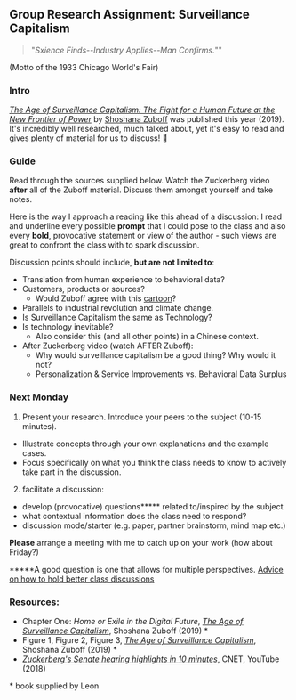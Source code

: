 ## Group Research Assignment: Surveillance Capitalism

> "*Sxience Finds--Industry Applies--Man Confirms.*""

(Motto of the 1933 Chicago World's Fair)


### Intro
[*The Age of Surveillance Capitalism: The Fight for a Human Future at the New Frontier of Power*](https://www.amazon.com/Age-Surveillance-Capitalism-Future-Frontier/dp/1610395697) by [Shoshana Zuboff](https://en.wikipedia.org/wiki/Shoshana_Zuboff) was published this year (2019). It's incredibly well researched, much talked about, yet it's easy to read and gives plenty of material for us to discuss! 🎉

### Guide
Read through the sources supplied below. Watch the Zuckerberg video **after** all of the Zuboff material. Discuss them amongst yourself and take notes.

Here is the way I approach a reading like this ahead of a discussion: I read and underline every possible **prompt** that I could pose to the class and also every **bold**, provocative statement or view of the author - such views are great to confront the class with to spark discussion.

Discussion points should include, **but are not limited to**:
- Translation from human experience to behavioral data?
- Customers, products or sources?
  - Would Zuboff agree with this [cartoon](https://thednetworks.com/wp-content/uploads/2011/10/freefood.jpeg)?
- Parallels to industrial revolution and climate change.
- Is Surveillance Capitalism the same as Technology?
- Is technology inevitable?
  - Also consider this (and all other points) in a Chinese context.
- After Zuckerberg video (watch AFTER Zuboff):
  - Why would surveillance capitalism be a good thing? Why would it not?
  - Personalization & Service Improvements vs. Behavioral Data Surplus

### Next Monday
1. Present your research. Introduce your peers to the subject (10-15 minutes).
  - Illustrate concepts through your own explanations and the example cases.
  - Focus specifically on what you think the class needs to know to actively take part in the discussion.
2. facilitate a discussion:
  - develop (provocative) questions**\*** related to/inspired by the subject
  - what contextual information does the class need to respond?
  - discussion mode/starter (e.g. paper, partner brainstorm, mind map etc.)

**Please** arrange a meeting with me to catch up on your work (how about Friday?)

**\***A good question is one that allows for multiple perspectives.
[Advice on how to hold better class discussions](https://www.chronicle.com/interactives/20190523-ClassDiscussion)

### Resources:
- Chapter One: *Home or Exile in the Digital Future*, [*The Age of Surveillance Capitalism*](https://www.amazon.com/Age-Surveillance-Capitalism-Future-Frontier/dp/1610395697), Shoshana Zuboff (2019) *
- Figure 1, Figure 2, Figure 3, [*The Age of Surveillance Capitalism*](https://www.amazon.com/Age-Surveillance-Capitalism-Future-Frontier/dp/1610395697), Shoshana Zuboff (2019) *
- [*Zuckerberg's Senate hearing highlights in 10 minutes*](https://www.youtube.com/watch?v=EgI_KAkSyCw), CNET, YouTube (2018)

\* book supplied by Leon
